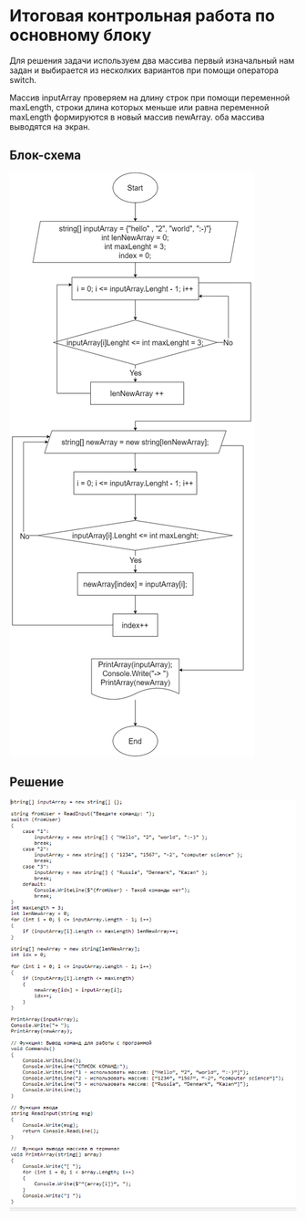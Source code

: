 ﻿# Итоговая контрольная работа по основному блоку

Для решения задачи используем два массива
первый изначальный нам задан и выбирается из несколких вариантов при помощи оператора switch.

Массив inputArray проверяем на длину строк при помощи переменной maxLength, строки длина которых меньше или равна переменной maxLength формируются в новый массив newArray. оба массива выводятся на экран. 


## Блок-схема
![Блок-схема](https://github.com/BuroffSergey/Homework_C-/blob/main/blok-diogram_c%23.png)


## Решение


![Решение](https://github.com/BuroffSergey/Homework_C-/blob/main/Без%20имени.png)


